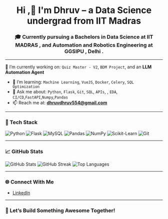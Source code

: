 <h1 align="center"> Hi ,👋 I'm Dhruv – a Data Science undergrad from IIT Madras </h1>

<h3 align="center">🎓 Currently pursuing a Bachelors in Data Science at IIT MADRAS , and Automation and Robotics Engineering at GGSIPU , Delhi .</h3>

---

 🔭 I’m currently working on: `Quiz Master - V2`, `BDM Project`, and an **LLM Automation Agent**  
- 🌱 I’m learning: `Machine Learning`, `VueJS`, `Docker`, `Celery`, `SQL Optimization`  
- 💬 Ask me about: `Python`, `Flask`, `Git`, `SQL`, `APIs`, , `EDA`, `CI/CD`,`FastAPI`,`Numpy`,`Pandas`
- 📫 Reach me at: **dhruvdhruv554@gmail.com**  

---

### 🧰 Tech Stack
![Python](https://img.shields.io/badge/-Python-3776AB?style=flat-square&logo=python&logoColor=white)
![Flask](https://img.shields.io/badge/-Flask-000000?style=flat-square&logo=flask)
![MySQL](https://img.shields.io/badge/-MySQL-4479A1?style=flat-square&logo=mysql&logoColor=white)
![Pandas](https://img.shields.io/badge/-Pandas-150458?style=flat-square&logo=pandas)
![NumPy](https://img.shields.io/badge/-NumPy-013243?style=flat-square&logo=numpy)
![Scikit-Learn](https://img.shields.io/badge/-Scikit--Learn-F7931E?style=flat-square&logo=scikit-learn&logoColor=white)
![Git](https://img.shields.io/badge/-Git-F05032?style=flat-square&logo=git&logoColor=white)

---

### 📈 GitHub Stats
![GitHub Stats](https://github-readme-stats.vercel.app/api?username=22f3002319&show_icons=true&theme=radical)
<img src="https://github-readme-streak-stats.herokuapp.com?user=22f3002319&theme=tokyonight" alt="GitHub Streak" />
![Top Languages](https://github-readme-stats.vercel.app/api/top-langs/?username=22f3002319&layout=compact&theme=radical)

---

### 🌐 Connect With Me
- [LinkedIn](https://www.linkedin.com/in/dhruv-b29720211/)

---

### 🚀 Let’s Build Something Awesome Together!
